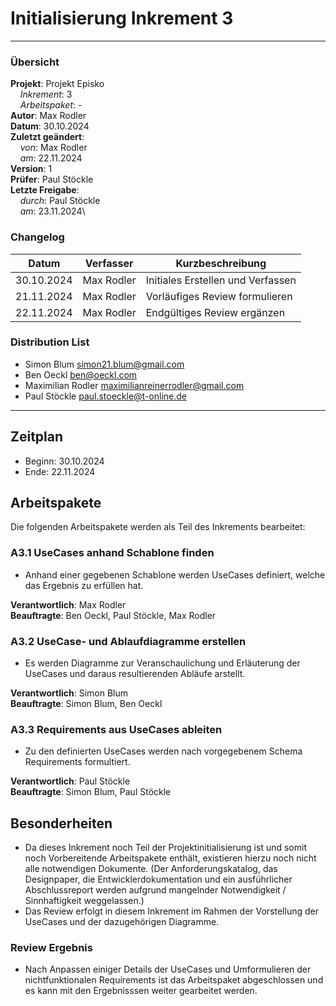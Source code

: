 # Initialisierung Inkrement 3

---

### Übersicht

**Projekt**: Projekt Episko \
&nbsp;&nbsp;&nbsp;&nbsp;_Inkrement_: 3\
&nbsp;&nbsp;&nbsp;&nbsp;_Arbeitspaket_: -\
**Autor**: Max Rodler \
**Datum**: 30.10.2024 \
**Zuletzt geändert**: \
&nbsp;&nbsp;&nbsp;&nbsp;_von_: Max Rodler\
&nbsp;&nbsp;&nbsp;&nbsp;_am_: 22.11.2024\
**Version**: 1 \
**Prüfer**: Paul Stöckle\
**Letzte Freigabe**: \
&nbsp;&nbsp;&nbsp;&nbsp;_durch_: Paul Stöckle\
&nbsp;&nbsp;&nbsp;&nbsp;_am_: 23.11.2024\

### Changelog

| Datum      | Verfasser  | Kurzbeschreibung                  |
|------------|------------|-----------------------------------|
| 30.10.2024 | Max Rodler | Initiales Erstellen und Verfassen |
| 21.11.2024 | Max Rodler | Vorläufiges Review formulieren    |
| 22.11.2024 | Max Rodler | Endgültiges Review ergänzen       |

### Distribution List

- Simon Blum <simon21.blum@gmail.com>
- Ben Oeckl <ben@oeckl.com>
- Maximilian Rodler <maximilianreinerrodler@gmail.com>
- Paul Stöckle <paul.stoeckle@t-online.de>

---

## Zeitplan
- Beginn: 30.10.2024
- Ende: 22.11.2024

## Arbeitspakete
Die folgenden Arbeitspakete werden als Teil des Inkrements bearbeitet:
### A3.1 UseCases anhand Schablone finden
- Anhand einer gegebenen Schablone werden UseCases definiert, welche das Ergebnis zu erfüllen hat.

**Verantwortlich**: Max Rodler \
**Beauftragte**: Ben Oeckl, Paul Stöckle, Max Rodler

### A3.2 UseCase- und Ablaufdiagramme erstellen
- Es werden Diagramme zur Veranschaulichung und Erläuterung der UseCases und daraus resultierenden Abläufe arstellt.

**Verantwortlich**: Simon Blum \
**Beauftragte**: Simon Blum, Ben Oeckl

### A3.3 Requirements aus UseCases ableiten
- Zu den definierten UseCases werden nach vorgegebenem Schema Requirements formultiert.

**Verantwortlich**: Paul Stöckle \
**Beauftragte**: Simon Blum, Paul Stöckle


## Besonderheiten
- Da dieses Inkrement noch Teil der Projektinitialisierung ist und somit noch Vorbereitende Arbeitspakete enthält, existieren hierzu noch nicht alle notwendigen Dokumente. (Der Anforderungskatalog, das Designpaper, die Entwicklerdokumentation und ein ausführlicher Abschlussreport werden aufgrund mangelnder Notwendigkeit / Sinnhaftigkeit weggelassen.)
- Das Review erfolgt in diesem Inkrement im Rahmen der Vorstellung der UseCases und der dazugehörigen Diagramme. 

### Review Ergebnis
- Nach Anpassen einiger Details der UseCases und Umformulieren der nichtfunktionalen Requirements ist das Arbeitspaket abgeschlossen und es kann mit den Ergebnisssen weiter gearbeitet werden. 



